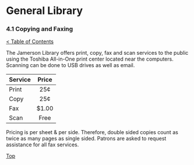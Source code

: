 [0]: ../README.md
[4.1]: copying-and-faxing.md

# General Library
### 4.1 Copying and Faxing
[< Table of Contents][0]

The Jamerson Library offers print, copy, fax and scan services to the public using the Toshiba All-in-One print center located near the computers. Scanning can be done to USB drives as well as email.

| Service | Price |
|:------- |:-----:|
| Print   | 25¢   |
| Copy    | 25¢   |
| Fax     | $1.00 |
| Scan    | Free  |

Pricing is per sheet & per side. Therefore, double sided copies count as twice as many pages as single sided. Patrons are asked to request assistance for all fax services.

[Top][4.1]	